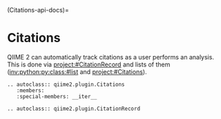 (Citations-api-docs)=
# Citations
QIIME 2 can automatically track citations as a user performs an analysis.
This is done via <project:#CitationRecord> and lists of them
(<inv:python:py:class:#list> and <project:#Citations>).


```{eval-rst}
.. autoclass:: qiime2.plugin.Citations
   :members:
   :special-members: __iter__

.. autoclass:: qiime2.plugin.CitationRecord
```